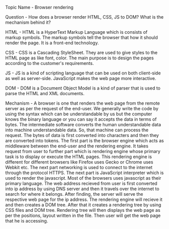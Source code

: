 
Topic Name - Browser rendering

Question - How does a browser render HTML, CSS, JS to DOM? What is the mechanism behind it?


HTML - HTML is a HyperText Markup Language which is consists of markup symbols. The markup symbols tell the browser that how it should render the page. It is a front-end technology.

CSS - CSS is a Cascading StyleSheet. They are used to give styles to the HTML page as like font, color. The main purpose is to design the pages according to the customer's requirements.

JS - JS is a kind of scripting language that can be used on both client-side as well as server-side. JavaScript makes the web page more interactive.

DOM - DOM is a Document Object Model is a kind of parser that is used to parse the HTML and XML documents.

Mechanism -
             A browser is one that renders the web page from the remote server as per the request of the end-user. We generally write the code by using the syntax which can be understandable by us but the computer knows the binary language or you can say it accepts the data in terms of bytes. The intermediate software converts the human understandable data into machine understandable data. So, that machine can process the request. The bytes of data is first converted into characters and then they are converted into tokens. The first part is the browser engine which acts as middleware between the end-user and the rendering engine. It takes request from user to further part which is rendering engine whose primary task is to display or execute the HTML pages. This rendering engine is different for different browsers like Firefox uses Gecko or Chrome uses Webkit etc. The next part networking is used to connect to the internet through the protocol HTTPS. The next part is JavaScript interpreter which is used to render the javascript. Most of the browsers uses javascript as their primary language. The web address recieved from user is first converted into ip address by using DNS server and then it travels over the internet to search for where it belongs. After finding, the server will serve the respective web page for the ip address. The rendering engine will recieve it and then creates a DOM tree. After that it creates a rendering tree by using CSS files and DOM tree. Rendering tree will then displays the web page as per the positions, layout written in the file. Then user will get the web page that he is accessing.